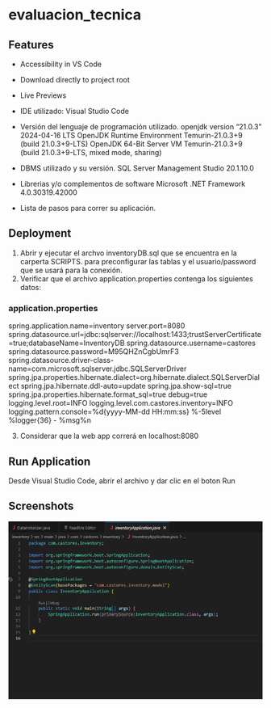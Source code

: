 # evaluacion_tecnica
 

## Features  
- Accessibility in VS Code  
- Download directly to project root  
- Live Previews    
- IDE utilizado:
Visual Studio Code
- Versión del lenguaje de programación utilizado.
openjdk version “21.0.3” 2024-04-16 LTS
OpenJDK Runtime Environment Temurin-21.0.3+9 (build 21.0.3+9-LTS)
OpenJDK 64-Bit Server VM Temurin-21.0.3+9 (build 21.0.3+9-LTS, mixed mode, sharing)
- DBMS utilizado y su versión.
SQL Server Management Studio 20.1.10.0
- Librerias y/o complementos de software
Microsoft .NET Framework 4.0.30319.42000

-	Lista de pasos para correr su aplicación.

## Deployment  
1. Abrir y ejecutar el archvo inventoryDB.sql que se encuentra en la carperta SCRIPTS.
para preconfigurar las tablas y el usuario/password que se usará para la conexión.
2. Verificar que el archivo application.properties contenga los siguientes datos:
### application.properties 
spring.application.name=inventory
server.port=8080
spring.datasource.url=jdbc:sqlserver://localhost:1433;trustServerCertificate=true;databaseName=InventoryDB
spring.datasource.username=castores
spring.datasource.password=M95QHZnCgbUmrF3
spring.datasource.driver-class-name=com.microsoft.sqlserver.jdbc.SQLServerDriver
spring.jpa.properties.hibernate.dialect=org.hibernate.dialect.SQLServerDialect
spring.jpa.hibernate.ddl-auto=update
spring.jpa.show-sql=true
spring.jpa.properties.hibernate.format_sql=true
debug=true
logging.level.root=INFO
logging.level.com.castores.inventory=INFO
logging.pattern.console=%d{yyyy-MM-dd HH:mm:ss} %-5level %logger{36} - %msg%n

3. Considerar que la web app correrá en localhost:8080

## Run Application

Desde Visual Studio Code, abrir el archivo y dar clic en el boton Run
## Screenshots  
![alt text](image.png)